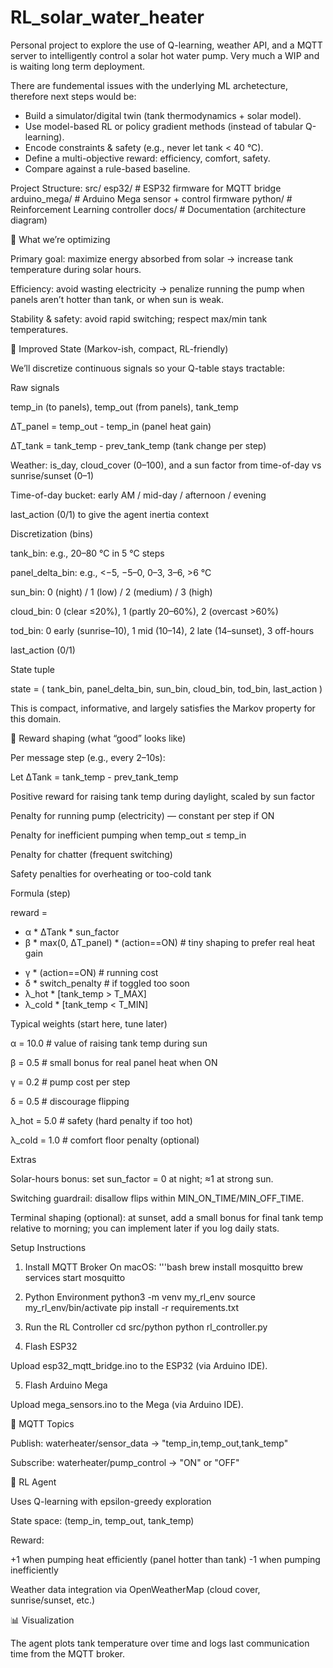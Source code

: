 # RL_solar_water_heater
Personal project to explore the use of Q-learning, weather API, and a MQTT server to intelligently control a solar hot water pump. Very much a WIP and is waiting long term deployment.

There are fundemental issues with the underlying ML archetecture, therefore next steps would be:

- Build a simulator/digital twin (tank thermodynamics + solar model).
- Use model-based RL or policy gradient methods (instead of tabular Q-learning).
- Encode constraints & safety (e.g., never let tank < 40 °C).
- Define a multi-objective reward: efficiency, comfort, safety.
- Compare against a rule-based baseline.

Project Structure:
src/
esp32/ # ESP32 firmware for MQTT bridge
arduino_mega/ # Arduino Mega sensor + control firmware
python/ # Reinforcement Learning controller
docs/ # Documentation (architecture diagram)

🚀 What we’re optimizing

Primary goal: maximize energy absorbed from solar → increase tank temperature during solar hours.

Efficiency: avoid wasting electricity → penalize running the pump when panels aren’t hotter than tank, or when sun is weak.

Stability & safety: avoid rapid switching; respect max/min tank temperatures.

🧠 Improved State (Markov-ish, compact, RL-friendly)

We’ll discretize continuous signals so your Q-table stays tractable:

Raw signals

temp_in (to panels), temp_out (from panels), tank_temp

ΔT_panel = temp_out - temp_in (panel heat gain)

ΔT_tank = tank_temp - prev_tank_temp (tank change per step)

Weather: is_day, cloud_cover (0–100), and a sun factor from time-of-day vs sunrise/sunset (0–1)

Time-of-day bucket: early AM / mid-day / afternoon / evening

last_action (0/1) to give the agent inertia context

Discretization (bins)

tank_bin: e.g., 20–80 °C in 5 °C steps

panel_delta_bin: e.g., <−5, −5–0, 0–3, 3–6, >6 °C

sun_bin: 0 (night) / 1 (low) / 2 (medium) / 3 (high)

cloud_bin: 0 (clear ≤20%), 1 (partly 20–60%), 2 (overcast >60%)

tod_bin: 0 early (sunrise–10), 1 mid (10–14), 2 late (14–sunset), 3 off-hours

last_action (0/1)

State tuple

state = (
  tank_bin,
  panel_delta_bin,
  sun_bin,
  cloud_bin,
  tod_bin,
  last_action
)


This is compact, informative, and largely satisfies the Markov property for this domain.

🎯 Reward shaping (what “good” looks like)

Per message step (e.g., every 2–10s):

Let ΔTank = tank_temp - prev_tank_temp

Positive reward for raising tank temp during daylight, scaled by sun factor

Penalty for running pump (electricity) — constant per step if ON

Penalty for inefficient pumping when temp_out ≤ temp_in

Penalty for chatter (frequent switching)

Safety penalties for overheating or too-cold tank

Formula (step)

reward =
  + α * ΔTank * sun_factor
  + β * max(0, ΔT_panel) * (action==ON)         # tiny shaping to prefer real heat gain
  - γ * (action==ON)                             # running cost
  - δ * switch_penalty                           # if toggled too soon
  - λ_hot * [tank_temp > T_MAX]
  - λ_cold * [tank_temp < T_MIN]


Typical weights (start here, tune later)

α = 10.0 # value of raising tank temp during sun

β = 0.5 # small bonus for real panel heat when ON

γ = 0.2 # pump cost per step

δ = 0.5 # discourage flipping

λ_hot = 5.0 # safety (hard penalty if too hot)

λ_cold = 1.0 # comfort floor penalty (optional)

Extras

Solar-hours bonus: set sun_factor = 0 at night; ≈1 at strong sun.

Switching guardrail: disallow flips within MIN_ON_TIME/MIN_OFF_TIME.

Terminal shaping (optional): at sunset, add a small bonus for final tank temp relative to morning; you can implement later if you log daily stats.

Setup Instructions

1. Install MQTT Broker
On macOS:
'''bash
brew install mosquitto
brew services start mosquitto

2. Python Environment
python3 -m venv my_rl_env
source my_rl_env/bin/activate
pip install -r requirements.txt

3. Run the RL Controller
cd src/python
python rl_controller.py

4. Flash ESP32

Upload esp32_mqtt_bridge.ino to the ESP32 (via Arduino IDE).

5. Flash Arduino Mega

Upload mega_sensors.ino to the Mega (via Arduino IDE).


📡 MQTT Topics

Publish: waterheater/sensor_data → "temp_in,temp_out,tank_temp"

Subscribe: waterheater/pump_control → "ON" or "OFF"

🧠 RL Agent

Uses Q-learning with epsilon-greedy exploration

State space: (temp_in, temp_out, tank_temp)

Reward:

+1 when pumping heat efficiently (panel hotter than tank)
-1 when pumping inefficiently

Weather data integration via OpenWeatherMap (cloud cover, sunrise/sunset, etc.)

📊 Visualization

The agent plots tank temperature over time and logs last communication time from the MQTT broker.
